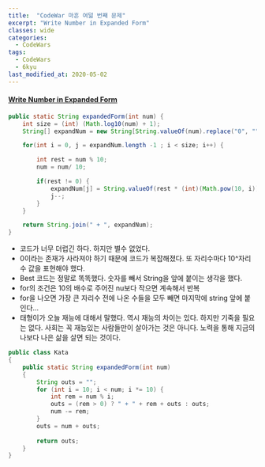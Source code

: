 ```yaml
---
title:  "CodeWar 마흔 여덞 번째 문제"
excerpt: "Write Number in Expanded Form"
classes: wide
categories:
  - CodeWars
tags:
  - CodeWars
  - 6kyu
last_modified_at: 2020-05-02
---
```


#### [Write Number in Expanded Form](https://www.codewars.com/kata/5842df8ccbd22792a4000245)

```java
public static String expandedForm(int num) {
    int size = (int) (Math.log10(num) + 1);
    String[] expandNum = new String[String.valueOf(num).replace("0", "").length()];

    for(int i = 0, j = expandNum.length -1 ; i < size; i++) {

        int rest = num % 10;
        num = num/ 10;

        if(rest != 0) {
            expandNum[j] = String.valueOf(rest * (int)(Math.pow(10, i)));
            j--;
        }
    }

    return String.join(" + ", expandNum);
}
```

* 코드가 너무 더럽긴 하다. 하지만 별수 없었다.
* 0이라는 존재가 사라져야 하기 때문에 코드가 복잡해졌다. 또 자리수마다 10^자리수 값을 표현해야 했다.
* Best 코드는 정말로 똑똑했다. 숫자를 빼서 String을 앞에 붙이는 생각을 했다.
* for의 조건은 10의 배수로 주어진 nu보다 작으면 계속해서 반복
* for을 나오면 가장 큰 자리수 전에 나온 수들을 모두 빼면 마지막에 string 앞에 붙인다...
* 태형이가 오늘 재능에 대해서 말했다. 역시 재능의 차이는 있다. 하지만 기죽을 필요는 없다. 사회는 꼭 재능있는 사람들만이 살아가는 것은 아니다. 노력을 통해 지금의 나보다 나은 삶을 살면 되는 것이다. 

```java
public class Kata
{
    public static String expandedForm(int num)
    {
        String outs = "";
        for (int i = 10; i < num; i *= 10) {
            int rem = num % i;
            outs = (rem > 0) ? " + " + rem + outs : outs;
            num -= rem;
        }
        outs = num + outs;
        
        return outs;
    }
}
```

